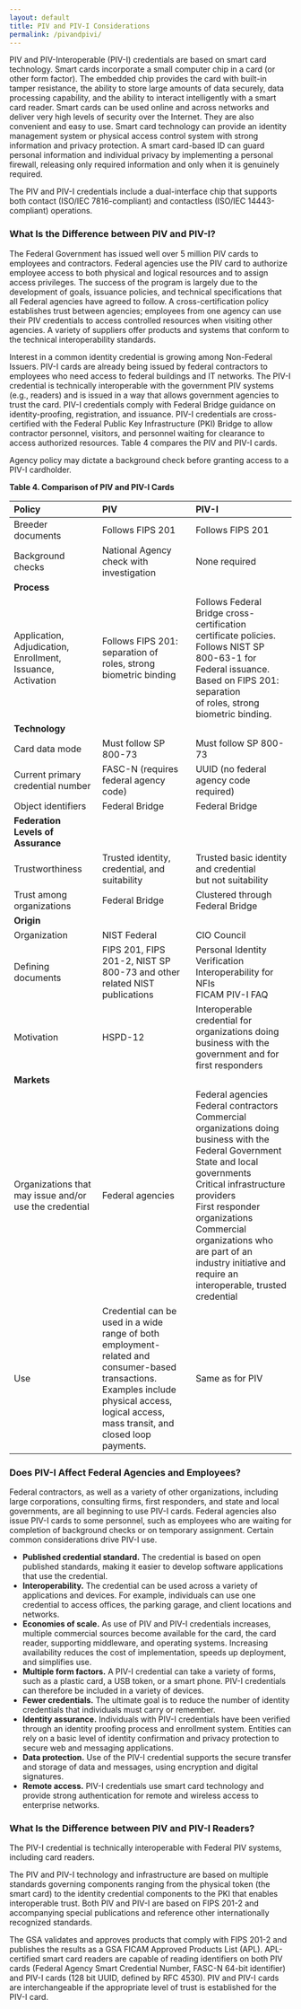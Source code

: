 ```yaml
---
layout: default
title: PIV and PIV-I Considerations
permalink: /pivandpivi/
---
```


PIV and PIV-Interoperable (PIV-I) credentials are based on smart card technology. Smart cards incorporate a small computer chip in a card (or other form factor).  The embedded chip provides the card with built-in tamper resistance, the ability to store large amounts of data securely, data processing capability, and the ability to interact intelligently with a smart card reader. Smart cards can be used online and across networks and deliver very high levels of security over the Internet.  They are also convenient and easy to use.
Smart card technology can provide an identity management system or physical access control system with strong information and privacy protection.  A smart card-based ID can guard personal information and individual privacy by implementing a personal firewall, releasing only required information and only when it is genuinely required.

The PIV and PIV-I credentials include a dual-interface chip that supports both contact (ISO/IEC 7816-compliant) and contactless (ISO/IEC 14443-compliant) operations.

### What Is the Difference between PIV and PIV-I?

The Federal Government has issued well over 5 million PIV cards to employees and contractors.  Federal agencies use the PIV card to authorize employee access to both physical and logical resources and to assign access privileges.  The success of the program is largely due to the development of goals, issuance policies, and technical specifications that all Federal agencies have agreed to follow.  A cross-certification policy establishes trust between agencies; employees from one agency can use their PIV credentials to access controlled resources when visiting other agencies.  A variety of suppliers offer products and systems that conform to the technical interoperability standards.

Interest in a common identity credential is growing among Non-Federal Issuers. PIV-I cards are already being issued by federal contractors to employees who need access to federal buildings and IT networks.  The PIV-I credential is technically interoperable with the government PIV systems (e.g., readers) and is issued in a way that allows government agencies to trust the card.  PIV-I credentials comply with Federal Bridge guidance on identity-proofing, registration, and issuance.  PIV-I credentials are cross-certified with the Federal Public Key Infrastructure (PKI) Bridge to allow contractor personnel, visitors, and personnel waiting for clearance to access authorized resources.  Table 4 compares the PIV and PIV-I cards.

Agency policy may dictate a background check before granting access to a PIV-I cardholder.

**Table 4. Comparison of PIV and PIV-I Cards**

| **Policy** |  **PIV** | **PIV-I** |
| :-------- | :------------ | :----------- |
| Breeder documents  | Follows FIPS 201 |  Follows FIPS 201  |
| Background checks  | National Agency check with investigation <!--Do we mean to say "National Agency Check with Inquiries (NACI)"?--> | None required |
| **Process** |   |   |
| Application, Adjudication,<br>Enrollment, Issuance,<br>Activation  | Follows FIPS 201: separation of<br>roles, strong biometric binding | Follows Federal Bridge cross-certification<br>certificate policies.<br>Follows NIST SP 800-63-1 <!--800-63-1 is a deprecated and shouldn't be referenced.-->for<br>Federal issuance.<br>Based on FIPS 201: separation<br>of roles, strong biometric binding. |  
| **Technology** |   |  |
| Card data mode  | Must follow SP 800-73 | Must follow SP 800-73  |
| Current primary credential number   | FASC-N (requires federal agency code) | UUID (no federal agency code required) |
| Object identifiers  | Federal Bridge | Federal Bridge  |
| **Federation Levels&nbsp;of Assurance** |   |  |
| Trustworthiness   | Trusted identity, credential, and suitability | Trusted basic identity and credential<br>but not suitability |
| Trust among organizations   | Federal Bridge | Clustered through Federal Bridge |
| **Origin** |  |  |
| Organization   | NIST Federal | CIO Council |
| Defining documents   | FIPS 201, FIPS 201-2, NIST SP 800-73 and other related NIST publications | Personal Identity Verification Interoperability for NFIs<br>FICAM PIV-I FAQ |
| Motivation | HSPD-12 | Interoperable credential for organizations doing business with the government and for first responders |
| **Markets** |   |  |
| Organizations that may issue and/or use the credential  | Federal agencies | Federal agencies<br>Federal contractors<br>Commercial organizations doing business with the Federal Government<br>State and local governments<br>Critical infrastructure providers<br>First responder organizations<br>Commercial organizations who are part of an industry initiative and require an interoperable, trusted credential |
| Use  | Credential can be used in a wide range of both employment-related and consumer-based transactions.<br>Examples include physical access, logical access, mass transit, and closed loop payments. | Same as for PIV  |

### Does PIV-I Affect Federal Agencies and Employees?

Federal contractors, as well as a variety of other organizations, including large corporations, consulting firms, first responders, and state and local governments, are all beginning to use PIV-I cards.  Federal agencies also issue PIV-I cards to some personnel, such as employees who are waiting for completion of background checks or on temporary assignment.  Certain common considerations drive PIV-I use.

- **Published credential standard.**  The credential is based on open published standards, making it easier to develop software applications that use the credential.
- **Interoperability.** The credential can be used across a variety of applications and devices.  For example, individuals can use one credential to access offices, the parking garage, and client locations and networks.
- **Economies of scale.**  As use of PIV and PIV-I credentials increases, multiple commercial sources become available for the card, the card reader, supporting middleware, and operating systems.  Increasing availability reduces the cost of implementation, speeds up deployment, and simplifies use.
- **Multiple form factors.**  A PIV-I credential can take a variety of forms, such as a plastic card, a USB token, or a smart phone.  PIV-I credentials can therefore be included in a variety of devices.
- **Fewer credentials.**  The ultimate goal is to reduce the number of identity credentials that individuals must carry or remember.
- **Identity assurance.**  Individuals with PIV-I credentials have been verified through an identity proofing process and enrollment system.  Entities can rely on a basic level of identity confirmation and privacy protection to secure web and messaging applications.   
- **Data protection.**  Use of the PIV-I credential supports the secure transfer and storage of data and messages, using encryption and digital signatures.   
- **Remote access.**  PIV-I credentials use smart card technology and provide strong authentication for remote and wireless access to enterprise networks.  

### What Is the Difference between PIV and PIV-I Readers?

The PIV-I credential is technically interoperable with Federal PIV systems, including card readers.  

The PIV and PIV-I technology and infrastructure are based on multiple standards governing components ranging from the physical token (the smart card) to the identity credential components to the PKI that enables interoperable trust.  Both PIV and PIV-I are based on FIPS 201-2 and accompanying special publications and reference other internationally recognized standards.  

The GSA validates and approves products that comply with FIPS 201-2 and publishes the results as a GSA FICAM Approved Products List (APL).  APL-certified smart card readers are capable of reading identifiers on both PIV cards (Federal Agency Smart Credential Number, FASC-N 64-bit identifier) and PIV-I cards (128 bit UUID, defined by RFC 4530).  PIV and PIV-I cards are interchangeable if the appropriate level of trust is established for the PIV-I card.


